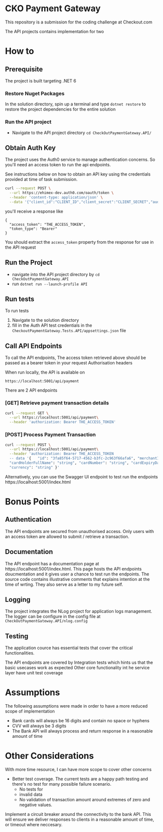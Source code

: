 ﻿# CKO Payment Gateway
This repository is a submission for the coding challenge at Checkout.com

The API projects contains implementation for two 

# How to
## Prerequisite
The project is built targeting .NET 6


### Restore Nuget Packages
In the solution directory, spin up a terminal and type `dotnet restore` to restore the project dependencies for the entire solution

### Run the API project

- Navigate to the API project directory `cd CheckOutPaymentGateway.API/`


## Obtain Auth Key
The project uses the Auth0 service to manage authentication concerns. So you'll need an access token to run the api endpoints.

See instructions below on how to obtain an API key using the credentials provided at time of task submission.


```bash
curl --request POST \
  --url https://ehimex-dev.auth0.com/oauth/token \
  --header 'content-type: application/json' \
  --data '{"client_id":"CLIENT_ID","client_secret":"CLIENT_SECRET","audience":"cko-gateway","grant_type":"client_credentials"}'

```

you'll receive a response like

```
{
  "access_token": "THE_ACCESS_TOKEN",
  "token_type": "Bearer"
}
```

You should extract the `access_token` property from the response for use in the API request

## Run the Project

- navigate into the API project directory by `cd CheckOutPaymentGateway.API`
- run `dotnet run --launch-profile API`

## Run tests

To run tests
1. Navigate to the solution directory
2. fill in the Auth API test credentials in the `CheckoutPaymentGateway.Tests.API/appsettings.json` file


## Call API Endpoints

To call the API endpoints, The access token retrieved above should be passed as a bearer token in your request Authorisation headers

When run locally, the API is available on

`https://localhost:5001/api/payment`

There are 2 API endpoints

### [GET] Retrieve payment transaction details


```bash
curl --request GET \
  --url https://localhost:5001/api/payment\
  --header 'authorization: Bearer THE_ACCESS_TOKEN'
```

### [POST] Process Payment Transaction

```bash
curl --request POST \
  --url https://localhost:5001/api/payment\
  --header 'authorization: Bearer THE_ACCESS_TOKEN
  -- data '{   "id": "3fa85f64-5717-4562-b3fc-2c963f66afa6", "merchantId": "3fa85f64-5717-4562-b3fc-2c963f66afa6",
  "cardHolderFullName": "string", "cardNumber": "string", "cardExpiryDate": "string", "cardCVV": "string",  "amount": 0,
  "currency": "string" }'
```


Alternatively, you can use the Swagger UI endpoint to test run the endpoints https://localhost:5001/index.html

# Bonus Points


## Authentication
The API endpoints are secured from unauthorised access. Only users with an access token are allowed to submit / retrieve a transaction. 


## Documentation

The API endpoint has a documentation page at https://localhost:5001/index.html. This page hosts the API endpoints doucmentation and it gives user a chance to test run the endpoints.
The source code contains illustrative comments that explains intention at the time of wrting. They also serve as a letter to my future self.

## Logging

The project integrates the NLog project for application logs management. The logger can be configure in the config file at  `CheckOutPaymentGateway.API/nlog.config`

## Testing
The application cource has essential tests that cover the critical functionalities.

The API endpoints are covered by Integration tests which hints us that the basic usecases work as expected
Other core functionality int he service layer have unit test coverage

# Assumptions

The following assumptions were made in order to have a more reduced scope of implementation
- Bank cards will always be 16 digits and contain no space or hyphens
- CVV will always be 3 digits
- The Bank API will always process and return response in a reasonable amount of time

# Other Considerations
With more time resource, I can have more scope to cover other concerns

- Better test coverage. The current tests are a happy path testing and there's no test for many possible failure scenario.
    - No tests for
    - invalid data
    - No validation of transaction amount around extremes of zero and negative values.
    
Implement a circuit breaker around the connectivity to the bank API. This will ensure we deliver responses to clients in a reasonable amount of time, or timeout where neccesary.
 
